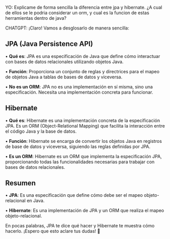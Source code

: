 YO:
Explicame de forma sencilla la diferencia entre jpa y hibernate. ¿A cual de ellos se le podria considerar un orm, y cual es la funcion de estas herramientas dentro de java?

CHATGPT:
¡Claro! Vamos a desglosarlo de manera sencilla:

## JPA (Java Persistence API)

•	**Qué es**: JPA es una especificación de Java que define cómo interactuar con bases de datos relacionales utilizando objetos Java.

•	**Función**: Proporciona un conjunto de reglas y directrices para el mapeo de objetos Java a tablas de bases de datos y viceversa.

•	**No es un ORM**: JPA no es una implementación en sí misma, sino una especificación. Necesita una implementación concreta para funcionar.

## Hibernate

•	**Qué es**: Hibernate es una implementación concreta de la especificación JPA. Es un ORM (Object-Relational Mapping) que facilita la interacción entre el código Java y la base de datos.

•	**Función**: Hibernate se encarga de convertir los objetos Java en registros de base de datos y viceversa, siguiendo las reglas definidas por JPA.

•	**Es un ORM**: Hibernate es un ORM que implementa la especificación JPA, proporcionando todas las funcionalidades necesarias para trabajar con bases de datos relacionales.

## Resumen

•	**JPA**: Es una especificación que define cómo debe ser el mapeo objeto-relacional en Java.

•	**Hibernate**: Es una implementación de JPA y un ORM que realiza el mapeo objeto-relacional.

En pocas palabras, JPA te dice qué hacer y Hibernate te muestra cómo hacerlo. ¡Espero que esto aclare tus dudas! 🚀
